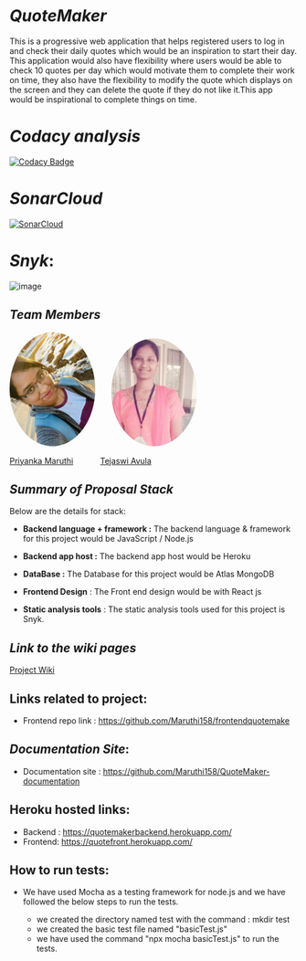 # _QuoteMaker_
This is a progressive web application that helps registered users to log in and check their daily quotes which would be an inspiration to start their day. This application would also have flexibility where users would be able to check 10 quotes per day which would motivate them to complete their work on time, they also have the flexibility to modify the quote which displays on the screen and they can delete the quote if they do not like it.This app would be inspirational to complete things on time.

# _Codacy analysis_
[![Codacy Badge](https://app.codacy.com/project/badge/Grade/c1a4b790ced34413b39992a006a20c56)](https://www.codacy.com/gh/Maruthi158/QuoteMaker/dashboard?utm_source=github.com&amp;utm_medium=referral&amp;utm_content=Maruthi158/QuoteMaker&amp;utm_campaign=Badge_Grade)

# _SonarCloud_
[![SonarCloud](https://sonarcloud.io/images/project_badges/sonarcloud-white.svg)](https://sonarcloud.io/summary/new_code?id=tejaavula076_QuoteMaker-1)

# _Snyk_:
![image](https://user-images.githubusercontent.com/77593316/156403624-d45b54c8-7a9e-41bd-986d-6154acb04d85.png)


## _Team Members_

 <img src="Priyanka.jpg" alt="drawing" width="150" style="border-radius:50%" />   &nbsp;&nbsp;&nbsp;&nbsp;&nbsp;                     <img src="Tejaswi.jpg" alt="Tejaswi" width="150" style="border-radius:50%"/>

[Priyanka Maruthi](https://github.com/Maruthi158) &nbsp;&nbsp;&nbsp;&nbsp;&nbsp;&nbsp;&nbsp;&nbsp;&nbsp;&nbsp;  [Tejaswi Avula](https://github.com/tejaavula)


## _Summary of Proposal Stack_

Below are the details for stack:

* **Backend language + framework :** The backend language & framework for this project would be JavaScript / Node.js

* **Backend app host :** The backend app host would be Heroku

* **DataBase :** The Database for this project would be Atlas MongoDB

* **Frontend Design** :   The Front end design would be with React js

* **Static analysis tools** : The static analysis tools used for this project is Snyk.

## _Link to the wiki pages_

[Project Wiki](https://github.com/Maruthi158/QuoteMaker/wiki/Group-Organization)

## Links related to project:
* Frontend repo link : https://github.com/Maruthi158/frontendquotemake

## _Documentation Site_:
*  Documentation site : https://github.com/Maruthi158/QuoteMaker-documentation

## Heroku hosted links:
* Backend : https://quotemakerbackend.herokuapp.com/
* Frontend: https://quotefront.herokuapp.com/

## How to run tests:
* We have used Mocha as a testing framework for node.js and we have followed the below steps to run the tests.

     * we created the directory named test with the command : mkdir test
     * we created the basic test file named "basicTest.js"
     * we have used the command "npx mocha basicTest.js" to run the tests.
